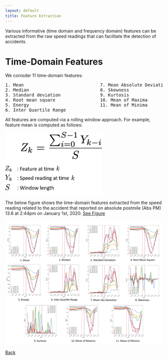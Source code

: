 ```yaml
---
layout: default
title: Feature Extraction
---
```


Various informative (time domain and frequency domain) features can be extracted from the raw speed readings that can facilitate the detection of accidents. 

# Time-Domain Features

We conisder 11 time-domain features:
<pre>
1. Mean                             7. Mean Absolute Deviation
2. Median                           8. Skewness
3. Standard deviation               9. Kurtosis
4. Root mean square                 10. Mean of Maxima
5. Energy                           11. Mean of Minima
6. Inter Quartile Range
</pre>

All features are computed via a rolling window approach. For example, feature mean is computed as follows:

 <p align="left">
  <img src="../images/eq1.png" height="200" width="310">
 </p>
 
The below figure shows the time-domain features extracted from the speed reading related to the accident that reported on absolute postmile (Abs PM) 13.6 at 2:44pm on January 1st, 2020. [See Figure](./data_collect.html)
 
 <p align="center">
  <img src="../images/time_feat.png">
 </p>

[Back](../)
